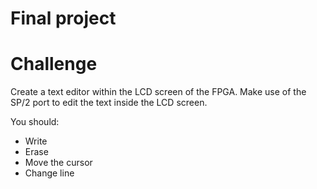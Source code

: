 # **Final project**

# **Challenge**
 
 Create a text editor within the LCD screen of the FPGA. Make use of the SP/2 port to edit the text inside the LCD screen.
 
 You should:
 
 - Write
 - Erase
 - Move the cursor
 - Change line
